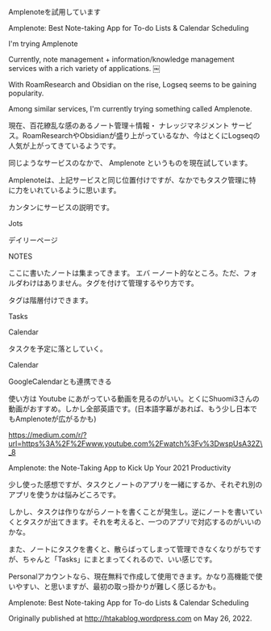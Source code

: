 Amplenoteを試用しています

Amplenote: Best Note-taking App for To-do Lists & Calendar Scheduling

I'm trying Amplenote

Currently, note management + information/knowledge management services with a rich variety of applications. ￼

With RoamResearch and Obsidian on the rise, Logseq seems to be gaining popularity.

Among similar services, I'm currently trying something called Amplenote.

現在、百花繚乱な感のあるノート管理＋情報・ ナレッジマネジメント サービス。RoamResearchやObsidianが盛り上がっているなか、今はとくにLogseqの人気が上がってきているようです。

同じようなサービスのなかで、 Amplenote というものを現在試しています。

Amplenoteは、上記サービスと同じ位置付けですが、なかでもタスク管理に特に力をいれているように思います。

カンタンにサービスの説明です。

Jots

デイリーページ

NOTES

ここに書いたノートは集まってきます。 エバ ーノート的なところ。ただ、フォルダわけはありません。タグを付けて管理するやり方です。

タグは階層付けできます。

Tasks

Calendar

タスクを予定に落としていく。

Calendar

GoogleCalendarとも連携できる

使い方は Youtube にあがっている動画を見るのがいい。とくにShuomi3さんの動画がおすすめ。しかし全部英語です。(日本語字幕があれば、もう少し日本でもAmplenoteが広がるかも)

https://medium.com/r/?url=https%3A%2F%2Fwww.youtube.com%2Fwatch%3Fv%3DwspUsA32Z\_8

Amplenote: the Note-Taking App to Kick Up Your 2021 Productivity

少し使った感想ですが、タスクとノートのアプリを一緒にするか、それぞれ別のアプリを使うかは悩みどころです。

しかし、タスクは作りながらノートを書くことが発生し。逆にノートを書いていくとタスクが出てきます。それを考えると、一つのアプリで対応するのがいいのかな。

また、ノートにタスクを書くと、散らばってしまって管理できなくなりがちですが、ちゃんと「Tasks」にまとまってくれるので、いい感じです。

Personalアカウントなら、現在無料で作成して使用できます。かなり高機能で使いやすい、と思いますが、最初の取っ掛かりが難しく感じるかも。

Amplenote: Best Note-taking App for To-do Lists & Calendar Scheduling

Originally published at http://htakablog.wordpress.com on May 26, 2022.